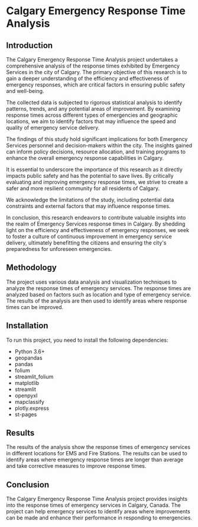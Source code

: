 # Calgary Emergency Response Time Analysis

## Introduction
The Calgary Emergency Response Time Analysis project undertakes a comprehensive analysis of the response times exhibited by Emergency Services in the city of Calgary. The primary objective of this research is to gain a deeper understanding of the efficiency and effectiveness of emergency responses, which are critical factors in ensuring public safety and well-being.

The collected data is subjected to rigorous statistical analysis to identify patterns, trends, and any potential areas of improvement. By examining response times across different types of emergencies and geographic locations, we aim to identify factors that may influence the speed and quality of emergency service delivery.

The findings of this study hold significant implications for both Emergency Services personnel and decision-makers within the city. The insights gained can inform policy decisions, resource allocation, and training programs to enhance the overall emergency response capabilities in Calgary.

It is essential to underscore the importance of this research as it directly impacts public safety and has the potential to save lives. By critically evaluating and improving emergency response times, we strive to create a safer and more resilient community for all residents of Calgary.

We acknowledge the limitations of the study, including potential data constraints and external factors that may influence response times. 

In conclusion, this research endeavors to contribute valuable insights into the realm of Emergency Services response times in Calgary. By shedding light on the efficiency and effectiveness of emergency responses, we seek to foster a culture of continuous improvement in emergency service delivery, ultimately benefitting the citizens and ensuring the city's preparedness for unforeseen emergencies.

## Methodology
The project uses various data analysis and visualization techniques to analyze the response times of emergency services. The response times are analyzed based on factors such as location and type of emergency service. The results of the analysis are then used to identify areas where response times can be improved.

## Installation
To run this project, you need to install the following dependencies:

* Python 3.6+
* geopandas
* pandas
* folium 
* streamlit_folium
* matplotlib 
* streamlit
* openpyxl
* mapclassify
* plotly.express
* st-pages

## Results
The results of the analysis show the response times of emergency services in different locations for EMS and Fire Stations. The results can be used to identify areas where emergency response times are longer than average and take corrective measures to improve response times.

## Conclusion
The Calgary Emergency Response Time Analysis project provides insights into the response times of emergency services in Calgary, Canada. The project can help emergency services to identify areas where improvements can be made and enhance their performance in responding to emergencies.
